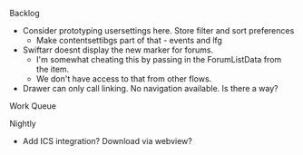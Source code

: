Backlog
* Consider prototyping usersettings here. Store filter and sort preferences
  * Make contentsettibgs part of that - events and lfg
* Swiftarr doesnt display the new marker for forums.
  * I'm somewhat cheating this by passing in the ForumListData from the item.
  * We don't have access to that from other flows.
* Drawer can only call linking. No navigation available. Is there a way?

Work Queue

Nightly
* Add ICS integration? Download via webview?
